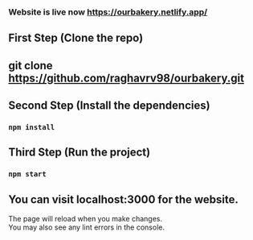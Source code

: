 ### Website is live now https://ourbakery.netlify.app/

## First Step (Clone the repo)

## git clone https://github.com/raghavrv98/ourbakery.git

## Second Step (Install the dependencies)
### `npm install`

## Third Step (Run the project)
### `npm start`

## You can visit localhost:3000 for the website.

The page will reload when you make changes.\
You may also see any lint errors in the console.


